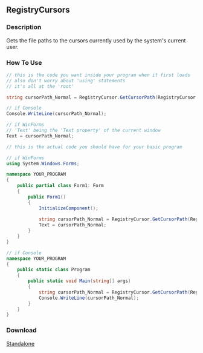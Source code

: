 ## RegistryCursors
### Description
Gets the file paths to the cursors currently used by the system's current user.

### How To Use
```csharp
// this is the code you want inside your program when it first loads
// also don't worry about 'using' statements
// it's all at the 'root'

string cursorPath_Normal = RegistryCursor.GetCursorPath(RegistryCursor.Normal);

// if Console
Console.WriteLine(cursorPath_Normal);

// if WinForms
// 'Text' being the 'Text property' of the current window
Text = cursorPath_Normal;
```
```csharp
// this is the actual code you should have for your basic program

// if WinForms
using System.Windows.Forms;

namespace YOUR_PROGRAM
{
    public partial class Form1: Form
    {
        public Form1()
        {
            InitializeComponent();
            
            string cursorPath_Normal = RegistryCursor.GetCursorPath(RegistryCursor.Normal);
            Text = cursorPath_Normal;
        }
    }
}

// if Console
namespace YOUR_PROGRAM
{
    public static class Program
    {
        public static void Main(string[] args)
        {
            string cursorPath_Normal = RegistryCursor.GetCursorPath(RegistryCursor.Normal);
            Console.WriteLine(cursorPath_Normal);
        }
    }
}
```

### Download
[Standalone](https://github.com/Lexz-08/RegistryCursors/releases/download/registry-cursors/RegistryCursors.dll)
